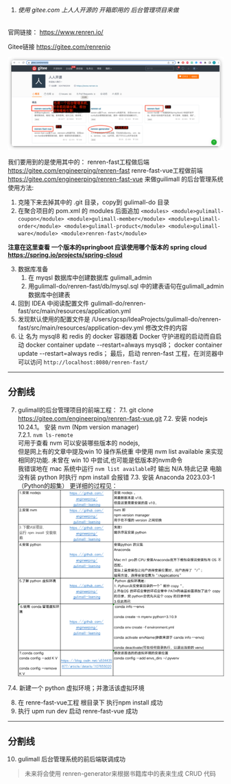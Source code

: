 1. ###### 使用 gitee.com 上人人开源的 开箱即用的 后台管理项目来做

官网链接：
https://www.renren.io/

Gitee链接
https://gitee.com/renrenio

![img_1.png](img_1.人人开源仓库概览.png)

我们要用到的是使用其中的：
renren-fast工程做后端 https://gitee.com/engineerping/renren-fast
renre-fast-vue工程做前端 https://gitee.com/engineerping/renren-fast-vue
来做guilimall 的后台管理系统
使用方法:
1. 克隆下来去掉其中的 .git 目录，copy到 gulimall-do 目录
2. 在聚合项目的 pom.xml 的 modules 后面追加
`
   <modules>
   <module>gulimall-coupon</module>
   <module>gulimall-member</module>
   <module>gulimall-order</module>
   <module>gulimall-product</module>
   <module>gulimall-ware</module>
   <module>renren-fast</module>
`

**注意在这里查看 一个版本的springboot 应该使用哪个版本的 spring cloud
   https://spring.io/projects/spring-cloud**

3. 数据库准备
   1. 在 myqsl 数据库中创建数据库 gulimall_admin
   2. 用gulimall-do/renren-fast/db/mysql.sql
      中的建表语句在gulimall_admin数据库中创建表
4. 回到 IDEA 中阅读配置文件
   gulimall-do/renren-fast/src/main/resources/application.yml
5. 发现默认使用的配置文件是
   /Users/gcsp/IdeaProjects/gulimall-do/renren-fast/src/main/resources/application-dev.yml 
   修改文件的内容
6. 让 名为 mysql8 和 redis 的 docker 容器随着 Docker 守护进程的启动而自启动
   docker container update --restart=always mysql8；
   docker container update --restart=always redis；
最后，启动 renren-fast 工程，在浏览器中可以访问
   `
   http://localhost:8080/renren-fast/
   `
---
分割线
---

7. gulimall的后台管理项目的前端工程：
7.1. git clone https://gitee.com/engineerping/renren-fast-vue.git
7.2. 安装 nodejs 10.24.1。
     安装 nvm (Npm version manager)  
      7.2.1. `nvm ls-remote`  <br/>
            可用于查看 nvm 可以安装哪些版本的 nodejs,<br/>
            但是网上有的文章中提及win 10 操作系统重 中使用 nvm list available 来实现相同的功能. 未曾在 win 10 中尝试,也可能是低版本的nvm命令<br/>
            我错误地在 mac 系统中运行 `nvm list available`时 输出 N/A.特此记录
     电脑没有装 python 时执行 npm install 会报错
7.3. 安装 Anaconda 2023.03-1 （Python的超集）
更详细的过程见：
![img.png](img_0.nodejs-python环境搭建.png)

7.4. 新建一个 python 虚拟环境；并激活该虚拟环境

8. 在 renre-fast-vue工程 根目录下 执行npm install 成功
9. 执行 upm run dev 启动 renre-fast-vue 成功

---
分割线
---
10. gulimall 后台管理系统的前后端联调成功


>未来将会使用
renren-generator来根据书籍库中的表来生成 CRUD 代码

